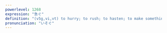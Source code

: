 ```yaml
---
powerlevel: 1268
expression: "急ぐ"
definition: "(v5g,vi,vt) to hurry; to rush; to hasten; to make something happen sooner; (P)"
pronunciation: "いそぐ"
---
```

